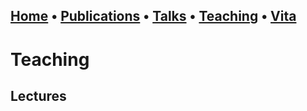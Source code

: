 ## [Home](index.md) • [Publications](publications.md) • [Talks](talks.md) • [Teaching](teaching.md) • [Vita](cv.md)

# Teaching

## Lectures

